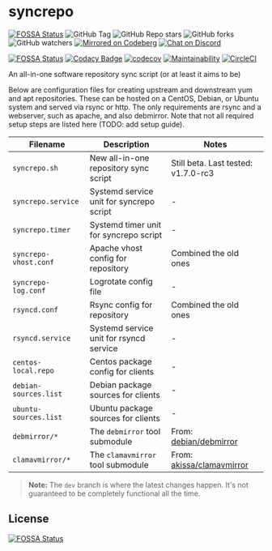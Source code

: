 syncrepo
========

[![FOSSA Status][fossa_1]][fossa_3]
![GitHub Tag][repo_1]
![GitHub Repo stars][repo_2]
![GitHub forks][repo_3]
![GitHub watchers][repo_4]
[![Mirrored on Codeberg][codeberg_1]][codeberg_2]
[![Chat on Discord][discord_1]][discord_2]

[![FOSSA Status][fossa_1]][fossa_2]
[![Codacy Badge][codacy_1]][codacy_2]
[![codecov][codecov_1]][codecov_2]
[![Maintainability][codeclimate_1]][codeclimate_2]
[![CircleCI][circleci_1]][circleci_2]

An all-in-one software repository sync script (or at least it aims to be)

Below are configuration files for creating upstream and downstream yum and apt repositories.
These can be hosted on a CentOS, Debian, or Ubuntu system and served via rsync or http.
The only requirements are rsync and a webserver, such as apache, and also debmirror.
Note that not all required setup steps are listed here (TODO: add setup guide).

Filename               | Description                                 | Notes
---                    | ---                                         | ---
`syncrepo.sh`          | New all-in-one repository sync script       | Still beta. Last tested: v1.7.0-rc3
`syncrepo.service`     | Systemd service unit for syncrepo script    | -
`syncrepo.timer`       | Systemd timer unit for syncrepo script      | -
`syncrepo-vhost.conf`  | Apache vhost config for repository          | Combined the old ones
`syncrepo-log.conf`    | Logrotate config file                       | -
`rsyncd.conf`          | Rsync config for repository                 | Combined the old ones
`rsyncd.service`       | Systemd service unit for rsyncd service     | -
`centos-local.repo`    | Centos package config for clients           | -
`debian-sources.list`  | Debian package sources for clients          | -
`ubuntu-sources.list`  | Ubuntu package sources for clients          | -
`debmirror/*`          | The `debmirror` tool submodule              | From: [debian/debmirror][ext_1]
`clamavmirror/*`       | The `clamavmirror` tool submodule           | From: [akissa/clamavmirror][ext_2]

> **Note:** The `dev` branch is where the latest changes happen.
> It's not guaranteed to be completely functional all the time.

License
-------

[![FOSSA Status][fossa_2]][fossa_4]

[repo_1]: https://img.shields.io/github/v/tag/AfroThundr3007730/syncrepo?style=flat&logo=github
[repo_2]: https://img.shields.io/github/stars/AfroThundr3007730/syncrepo?style=flat&logo=github
[repo_3]: https://img.shields.io/github/forks/AfroThundr3007730/syncrepo?style=flat&logo=github
[repo_4]: https://img.shields.io/github/watchers/AfroThundr3007730/syncrepo?style=flat&logo=github
[codeberg_1]: https://img.shields.io/badge/Mirrored-on_Codeberg-blue?style=flat&logo=codeberg
[codeberg_2]: https://codeberg.org/AfroThundr/syncrepo
[discord_1]: https://img.shields.io/badge/Chat-on_Discord-blue?style=flat&logo=discord
[discord_2]: https://discord.gg/zue9DcemEKZ

[fossa_1]: https://app.fossa.com/api/projects/git%2Bgithub.com%2FAfroThundr3007730%2Fsyncrepo.svg?type=shield
[fossa_2]: https://app.fossa.com/api/projects/git%2Bgithub.com%2FAfroThundr3007730%2Fsyncrepo.svg?type=large
[fossa_3]: https://app.fossa.com/projects/git%2Bgithub.com%2FAfroThundr3007730%2Fsyncrepo?ref=badge_shield
[fossa_4]: https://app.fossa.com/projects/git%2Bgithub.com%2FAfroThundr3007730%2Fsyncrepo?ref=badge_large
[codacy_1]: https://api.codacy.com/project/badge/Grade/0eeda1228af140359e2ca903aae328b8
[codacy_2]: https://app.codacy.com/gh/AfroThundr3007730/syncrepo
[codecov_1]: https://codecov.io/gh/AfroThundr3007730/syncrepo/graph/badge.svg?token=5tKkLwN9Hm
[codecov_2]: https://codecov.io/gh/AfroThundr3007730/syncrepo
[codeclimate_1]: https://api.codeclimate.com/v1/badges/ac638bd38fc19249118d/maintainability
[codeclimate_2]: https://codeclimate.com/github/AfroThundr3007730/syncrepo/maintainability
[circleci_1]: https://dl.circleci.com/status-badge/img/circleci/DVFFcfNipFFiNiYZSDG4fD/Dh38tGgCFzRd13a2PV9xoq/tree/master.svg?style=shield
[circleci_2]: https://dl.circleci.com/status-badge/redirect/circleci/DVFFcfNipFFiNiYZSDG4fD/Dh38tGgCFzRd13a2PV9xoq/tree/master

[ext_1]: https://salsa.debian.org/debian/debmirror
[ext_2]: https://github.com/akissa/clamavmirror
